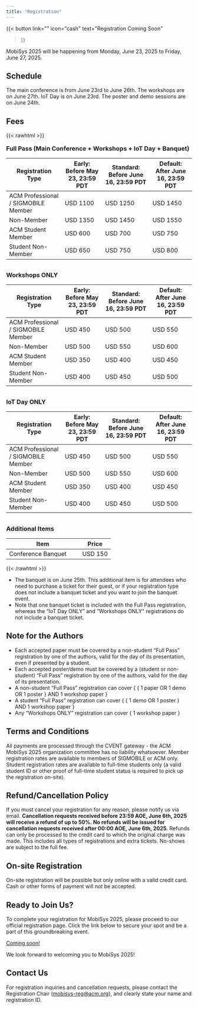 ```yaml
---
title: "Registration"
---
```


{{< button
    link="" 
    icon="cash"
    text="Registration Coming Soon"
>}}

MobiSys 2025 will be happening from Monday, June 23, 2025 to Friday, June 27, 2025.

## Schedule

The main conference is from June 23rd to June 26th. The workshops are on June 27th. IoT Day is on June 23rd. The poster and demo sessions are on June 24th.

## Fees

{{< rawhtml >}}

<h3 style="margin-top: 1em; margin-bottom: 0.25em">Full Pass (Main Conference + Workshops + IoT Day + Banquet)</h3>
<table class="styled-table styled-table-striped">
  <thead>
    <tr>
      <th style="width: 30%;">Registration Type</th>
      <th>Early: <br>
        Before May 23, 23:59 PDT
      </th>
      <th>Standard: <br>
        Before June 16, 23:59 PDT
      </th>
      <th>Default: <br>
        After June 16, 23:59 PDT
      </th>
    </tr>
  </thead>
  <tbody>
    <tr>
      <td>ACM Professional / SIGMOBILE Member</td>
      <td>USD 1100</td>
      <td>USD 1250</td>
      <td>USD 1450</td>
    </tr>
    <tr>
      <td>Non-Member</td>
      <td>USD 1350</td>
      <td>USD 1450</td>
      <td>USD 1550</td>
    </tr>
    <tr>
      <td>ACM Student Member</td>
      <td>USD 600</td>
      <td>USD 700</td>
      <td>USD 750</td>
    </tr>
    <tr>
      <td>Student Non-Member</td>
      <td>USD 650</td>
      <td>USD 750</td>
      <td>USD 800</td>
    </tr>
  </tbody>
</table>

<h3 style="margin-top: 2em; margin-bottom: 0.25em">Workshops ONLY</h3>
<table class="styled-table styled-table-striped">
  <thead>
    <tr>
      <th style="width: 30%;">Registration Type</th>
      <th>Early: <br>
        Before May 23, 23:59 PDT
      </th>
      <th>Standard: <br>
        Before June 16, 23:59 PDT
      </th>
      <th>Default: <br>
        After June 16, 23:59 PDT
      </th>
    </tr>
  </thead>
  <tbody>
    <tr>
      <td>ACM Professional / SIGMOBILE Member</td>
      <td>USD 450</td>
      <td>USD 500</td>
      <td>USD 550</td>
    </tr>
    <tr>
      <td>Non-Member</td>
      <td>USD 500</td>
      <td>USD 550</td>
      <td>USD 600</td>
    </tr>
    <tr>
      <td>ACM Student Member</td>
      <td>USD 350</td>
      <td>USD 400</td>
      <td>USD 450</td>
    </tr>
    <tr>
      <td>Student Non-Member</td>
        <td>USD 400</td>
        <td>USD 450</td>
        <td>USD 500</td>
    </tr>
  </tbody>
</table>

<h3 style="margin-top: 2em; margin-bottom: 0.25em">IoT Day ONLY</h3>
<table class="styled-table styled-table-striped">
  <thead>
    <tr>
      <th style="width: 30%;">Registration Type</th>
      <th>Early: <br>
        Before May 23, 23:59 PDT
      </th>
      <th>Standard: <br>
        Before June 16, 23:59 PDT
      </th>
      <th>Default: <br>
        After June 16, 23:59 PDT
      </th>
    </tr>
  </thead>
  <tbody>
    <tr>
      <td>ACM Professional / SIGMOBILE Member</td>
      <td>USD 450</td>
      <td>USD 500</td>
      <td>USD 550</td>
    </tr>
    <tr>
      <td>Non-Member</td>
      <td>USD 500</td>
      <td>USD 550</td>
      <td>USD 600</td>
    </tr>
    <tr>
      <td>ACM Student Member</td>
      <td>USD 350</td>
      <td>USD 400</td>
      <td>USD 450</td>
    </tr>
    <tr>
      <td>Student Non-Member</td>
        <td>USD 400</td>
        <td>USD 450</td>
        <td>USD 500</td>
    </tr>
  </tbody>
</table>

<h3 style="margin-top: 2em; margin-bottom: 0.25em">Additional Items</h3>
<table class="styled-table styled-table-striped">
  <thead>
    <tr>
      <th style="width: 70%;">Item</th>
      <th>Price</th>
    </tr>
  </thead>
  <tbody>
    <tr>
      <td>Conference Banquet</td>
      <td>USD 150</td>
    </tr>
  </tbody>
</table>

{{< /rawhtml >}}

- The banquet is on June 25th. This additional item is for attendees who need to purchase a ticket for their guest, or if your registration type does not include a banquet ticket and you want to join the banquet event.
- Note that one banquet ticket is included with the Full Pass registration, whereas the “IoT Day ONLY” and “Workshops ONLY” registrations do not include a banquet ticket.

## Note for the Authors

- Each accepted paper must be covered by a non-student “Full Pass” registration by one of the authors, valid for the day of its presentation, even if presented by a student.
- Each accepted poster/demo must be covered by a (student or non-student) “Full Pass” registration by one of the authors, valid for the day of its presentation.
- A non-student “Full Pass” registration can cover { { 1 paper OR 1 demo OR 1 poster } AND 1 workshop paper }
- A student “Full Pass” registration can cover { { 1 demo OR 1 poster } AND 1 workshop paper }
- Any “Workshops ONLY” registration can cover { 1 workshop paper }

## Terms and Conditions

All payments are processed through the CVENT gateway - the ACM MobiSys 2025 organization committee has no liability whatsoever. Member registration rates are available to members of SIGMOBILE or ACM only. Student registration rates are available to full-time students only (a valid student ID or other proof of full-time student status is required to pick up the registration on-site).

## Refund/Cancellation Policy

If you must cancel your registration for any reason, please notify us via email. **Cancellation requests received before 23:59 AOE, June 6th, 2025 will receive a refund of up to 50%. No refunds will be issued for cancellation requests received after 00:00 AOE, June 6th, 2025.** Refunds can only be processed to the credit card to which the original charge was made. This includes all types of registrations and extra tickets. No-shows are subject to the full fee.

## On-site Registration

On-site registration will be possible but only online with a valid credit card. Cash or other forms of payment will not be accepted.

## Ready to Join Us?

To complete your registration for MobiSys 2025, please proceed to our official registration page. Click the link below to secure your spot and be a part of this groundbreaking event.

[Coming soon!](#)

We look forward to welcoming you to MobiSys 2025!

## Contact Us

For registration inquiries and cancellation requests, please contact the Registration Chair (mobisys-reg@acm.org), and clearly state your name and registration ID.
